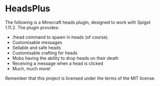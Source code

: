 # HeadsPlus
The following is a Minecraft heads plugin, designed to work with Spigot 1.11.2. The plugin provides:

- /head command to spawn in heads (of course).
- Customisable messages
- Sellable and safe heads
- Customisable crafting for heads
- Mobs having the ability to drop heads on their death
- Receiving a message when a head is clicked
- Much, much more!

Remember that this project is licensed under the terms of the MIT license.
